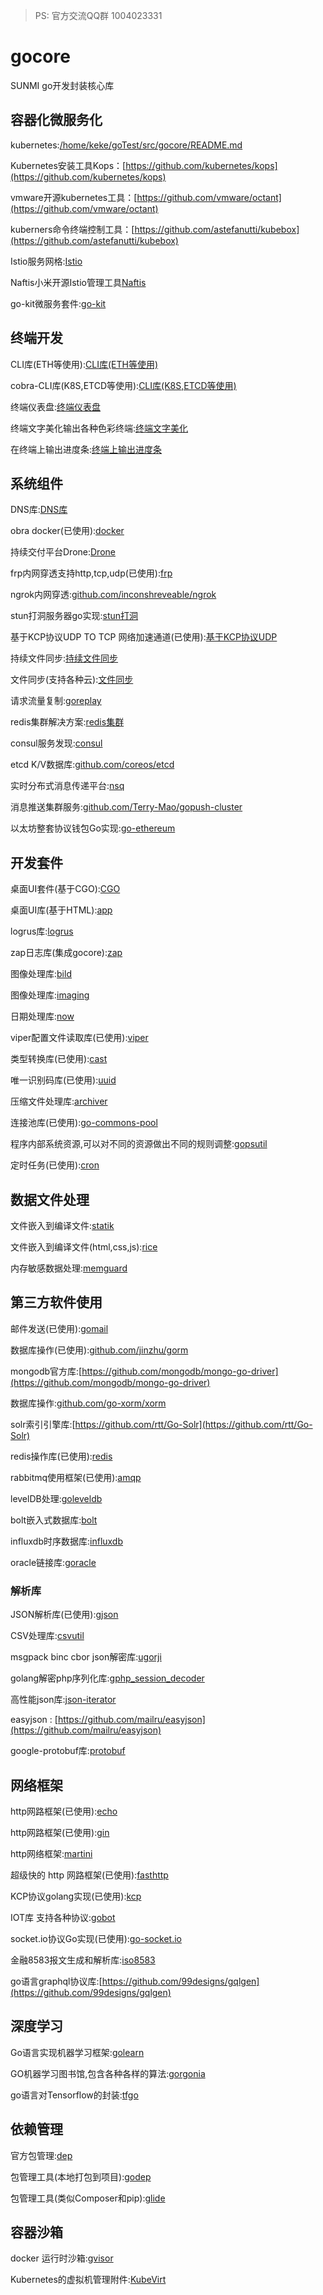 > PS: 官方交流QQ群 1004023331

# gocore
SUNMI go开发封装核心库 

## 容器化微服务化

kubernetes:[/home/keke/goTest/src/gocore/README.md](https://github.com/kubernetes/kubernetes)

Kubernetes安装工具Kops：[https://github.com/kubernetes/kops](https://github.com/kubernetes/kops)

vmware开源kubernetes工具：[https://github.com/vmware/octant](https://github.com/vmware/octant)

kuberners命令终端控制工具：[https://github.com/astefanutti/kubebox](https://github.com/astefanutti/kubebox)

Istio服务网格:[Istio](https://github.com/istio/istio)

Naftis小米开源Istio管理工具[Naftis](https://github.com/XiaoMi/naftis)

go-kit微服务套件:[go-kit](https://github.com/go-kit/kit)


## 终端开发

CLI库(ETH等使用):[CLI库(ETH等使用)](https://github.com/urfave/cli)

cobra-CLI库(K8S,ETCD等使用):[CLI库(K8S,ETCD等使用)](https://github.com/spf13/cobra)

终端仪表盘:[终端仪表盘](https://github.com/gizak/termui)

终端文字美化输出各种色彩终端:[终端文字美化](https://github.com/fatih/color)

在终端上输出进度条:[终端上输出进度条](https://github.com/schollz/progressbar)


## 系统组件

DNS库:[DNS库](https://github.com/miekg/dns)

obra docker(已使用):[docker](https://github.com/moby/moby)

持续交付平台Drone:[Drone](https://github.com/drone/drone)

frp内网穿透支持http,tcp,udp(已使用):[frp](https://github.com/fatedier/frp)

ngrok内网穿透:[github.com/inconshreveable/ngrok ](https://github.com/inconshreveable/ngrok)

stun打洞服务器go实现:[stun打洞](https://github.com/ccding/go-stun)

基于KCP协议UDP TO TCP 网络加速通道(已使用):[基于KCP协议UDP](https://github.com/xtaci/kcptun )

持续文件同步:[持续文件同步](https://github.com/syncthing/syncthing)

文件同步(支持各种云):[文件同步](https://github.com/ncw/rclone)

请求流量复制:[goreplay](https://github.com/buger/goreplay)

redis集群解决方案:[redis集群](https://github.com/CodisLabs/codis)

consul服务发现:[consul](https://www.consul.io)

etcd K/V数据库:[github.com/coreos/etcd](https://github.com/coreos/etcd)

实时分布式消息传递平台:[nsq](nsq.io)

消息推送集群服务:[github.com/Terry-Mao/gopush-cluster ](https://github.com/Terry-Mao/gopush-cluster)

以太坊整套协议钱包Go实现:[go-ethereum](https://github.com/ethereum/go-ethereum)


## 开发套件

桌面UI套件(基于CGO):[CGO](https://github.com/andlabs/ui)

桌面UI库(基于HTML):[app](https://github.com/murlokswarm/app)

logrus库:[logrus](https://github.com/Sirupsen/logrus)

zap日志库(集成gocore):[zap](https://github.com/uber-go/zap)

图像处理库:[bild](https://github.com/anthonynsimon/bild)

图像处理库:[imaging](https://github.com/disintegration/imaging)

日期处理库:[now](https://github.com/jinzhu/now)

viper配置文件读取库(已使用):[viper](https://github.com/spf13/viper)

类型转换库(已使用):[cast](https://github.com/spf13/cast)

唯一识别码库(已使用):[uuid](https://github.com/satori/go.uuid)

压缩文件处理库:[archiver](https://github.com/mholt/archiver)

连接池库(已使用):[go-commons-pool ](https://github.com/jolestar/go-commons-pool)

程序内部系统资源,可以对不同的资源做出不同的规则调整:[gopsutil](https://github.com/shirou/gopsutil)

定时任务(已使用):[cron](https://github.com/robfig/cron)



## 数据文件处理

文件嵌入到编译文件:[statik](https://github.com/rakyll/statik)

文件嵌入到编译文件(html,css,js):[rice](https://github.com/GeertJohan/go.rice)

内存敏感数据处理:[memguard](https://github.com/awnumar/memguard)


## 第三方软件使用

邮件发送(已使用):[gomail](https://github.com/go-gomail/gomail)

数据库操作(已使用):[github.com/jinzhu/gorm](https://github.com/jinzhu/gorm)

mongodb官方库:[https://github.com/mongodb/mongo-go-driver](https://github.com/mongodb/mongo-go-driver)

数据库操作:[github.com/go-xorm/xorm ](https://github.com/go-xorm/xorm )

solr索引引擎库:[https://github.com/rtt/Go-Solr](https://github.com/rtt/Go-Solr)

redis操作库(已使用):[redis](https://gopkg.in/redis.v5)

rabbitmq使用框架(已使用):[amqp](https://github.com/streadway/amqp)

levelDB处理:[goleveldb ](https://github.com/syndtr/goleveldb )

bolt嵌入式数据库:[bolt](https://github.com/boltdb/bolt)

influxdb时序数据库:[influxdb](https://github.com/influxdata/influxdb)

oracle链接库:[goracle](https://github.com/go-goracle/goracle)

### 解析库
JSON解析库(已使用):[gjson](https://github.com/tidwall/gjson)

CSV处理库:[csvutil](https://github.com/jszwec/csvutil)

msgpack binc  cbor json解密库:[ugorji](https://github.com/ugorji/go)

golang解密php序列化库:[gphp_session_decoder](https://github.com/yvasiyarov/php_session_decoder )

高性能json库:[json-iterator](https://github.com/json-iterator/go)

easyjson : [https://github.com/mailru/easyjson](https://github.com/mailru/easyjson)

google-protobuf库:[protobuf ](https://github.com/golang/protobuf )


## 网络框架
http网路框架(已使用):[echo](https://github.com/labstack/echo)

http网路框架(已使用):[gin](https://github.com/gin-gonic/gin)

http网络框架:[martini](https://github.com/go-martini/martini)

超级快的 http 网路框架(已使用):[fasthttp](https://github.com/valyala/fasthttp)

KCP协议golang实现(已使用):[kcp](https://github.com/xtaci/kcp-go)

IOT库 支持各种协议:[gobot](https://github.com/hybridgroup/gobot)

socket.io协议Go实现(已使用):[go-socket.io](https://github.com/googollee/go-socket.io)

金融8583报文生成和解析库:[iso8583](https://github.com/ideazxy/iso8583)

go语言graphql协议库:[https://github.com/99designs/gqlgen](https://github.com/99designs/gqlgen)

## 深度学习
Go语言实现机器学习框架:[golearn](https://github.com/sjwhitworth/golearn )

GO机器学习图书馆,包含各种各样的算法:[gorgonia](https://github.com/gorgonia/gorgonia)

go语言对Tensorflow的封装:[tfgo](https://github.com/galeone/tfgo )


## 依赖管理
官方包管理:[dep](https://github.com/golang/dep )

包管理工具(本地打包到项目):[godep](https://github.com/tools/godep )

包管理工具(类似Composer和pip):[glide](https://github.com/Masterminds/glide )

## 容器沙箱

docker 运行时沙箱:[gvisor](https://github.com/google/gvisor)

Kubernetes的虚拟机管理附件:[KubeVirt](https://github.com/kubevirt/kubevirt)
